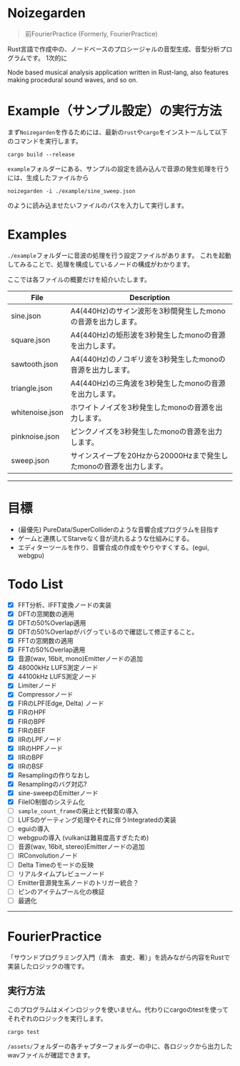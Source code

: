 # Noizegarden

> 前FourierPractice (Formerly, FourierPractice)

Rust言語で作成中の、ノードベースのプロシージャルの音型生成、音型分析プログラムです。
1次的に

Node based musical analysis application written in Rust-lang, also features making procedural sound waves, and so on.

# Example（サンプル設定）の実行方法

まず`Noizegarden`を作るためには、最新の`rust`や`cargo`をインストールして以下のコマンドを実行します。

```
cargo build --release
```

`example`フォルダーにある、サンプルの設定を読み込んで音源の発生処理を行うには、生成したファイルから

```
noizegarden -i ./example/sine_sweep.json
```

のように読み込ませたいファイルのパスを入力して実行します。

# Examples

`./example`フォルダーに音波の処理を行う設定ファイルがあります。
これを起動してみることで、処理を構成しているノードの構成がわかります。

ここでは各ファイルの概要だけを紹介いたします。

| File | Description                            |
| --- |----------------------------------------|
| sine.json | A4(440Hz)のサイン波形を3秒間発生したmonoの音源を出力します。  | 
| square.json | A4(440Hz)の矩形波を3秒発生したmonoの音源を出力します。 |
| sawtooth.json | A4(440Hz)のノコギリ波を3秒発生したmonoの音源を出力します。 |
| triangle.json | A4(440Hz)の三角波を3秒発生したmonoの音源を出力します。 |
| whitenoise.json | ホワイトノイズを3秒発生したmonoの音源を出力します。 |
| pinknoise.json | ピンクノイズを3秒発生したmonoの音源を出力します。 |
| sweep.json | サインスイープを20Hzから20000Hzまで発生したmonoの音源を出力します。 |


---

# 目標

* (最優先) PureData/SuperColliderのような音響合成プログラムを目指す
* ゲームと連携してStarveなく音が流れるような仕組みにする。
* エディターツールを作り、音響合成の作成をやりやすくする。(egui, webgpu)

# Todo List

- [x] FFT分析、IFFT変換ノードの実装
- [x] DFTの窓関数の適用
- [x] DFTの50%Overlap適用
- [x] DFTの50%Overlapがバグっているので確認して修正すること。
- [x] FFTの窓関数の適用
- [x] FFTの50%Overlap適用
- [x] 音源(wav, 16bit, mono)Emitterノードの追加
- [x] 48000kHz LUFS測定ノード
- [x] 44100kHz LUFS測定ノード
- [x] Limiterノード
- [x] Compressorノード
- [x] FIRのLPF(Edge, Delta) ノード
- [x] FIRのHPF
- [x] FIRのBPF
- [x] FIRのBEF
- [x] IIRのLPFノード
- [x] IIRのHPFノード
- [x] IIRのBPF
- [x] IIRのBSF
- [x] Resamplingの作りなおし
- [x] Resamplingのバグ対応?
- [x] sine-sweepのEmitterノード
- [x] FileIO制御のシステム化
- [ ] `sample_count_frame`の廃止と代替案の導入
- [ ] LUFSのゲーティング処理やそれに伴うIntegratedの実装
- [ ] eguiの導入
- [ ] webgpuの導入 (vulkanは難易度高すぎたため)
- [ ] 音源(wav, 16bit, stereo)Emitterノードの追加
- [ ] IRConvolutionノード
- [ ] Delta Timeのモードの反映
- [ ] リアルタイムプレビューノード
- [ ] Emitter音源発生系ノードのトリガー統合？
- [ ] ピンのアイテムプール化の検証
- [ ] 最適化

---

# FourierPractice

「サウンドプログラミング入門（青木　直史、著）」を読みながら内容をRustで実装したロジックの塊です。

## 実行方法

このプログラムはメインロジックを使いません。代わりにcargoのtestを使ってそれぞれのロジックを実行します。

```
cargo test
```

`/assets/`フォルダーの各チャプターフォルダーの中に、各ロジックから出力したwavファイルが確認できます。
